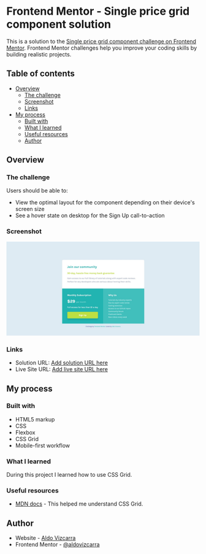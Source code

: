 # Frontend Mentor - Single price grid component solution

This is a solution to the [Single price grid component challenge on Frontend Mentor](https://www.frontendmentor.io/challenges/single-price-grid-component-5ce41129d0ff452fec5abbbc). Frontend Mentor challenges help you improve your coding skills by building realistic projects.

## Table of contents

- [Overview](#overview)
  - [The challenge](#the-challenge)
  - [Screenshot](#screenshot)
  - [Links](#links)
- [My process](#my-process)
  - [Built with](#built-with)
  - [What I learned](#what-i-learned)
  - [Useful resources](#useful-resources)
  - [Author](#author)

## Overview

### The challenge

Users should be able to:

- View the optimal layout for the component depending on their device's screen size
- See a hover state on desktop for the Sign Up call-to-action

### Screenshot

![](./design/single-price-grid-component-screenshot.jpg)

### Links

- Solution URL: [Add solution URL here](https://github.com/aldovizcarra/single-price-grid-component)
- Live Site URL: [Add live site URL here](https://aldovizcarra.github.io/single-price-grid-component/)

## My process

### Built with

- HTML5 markup
- CSS
- Flexbox
- CSS Grid
- Mobile-first workflow

### What I learned

During this project I learned how to use CSS Grid.

### Useful resources

- [MDN docs](https://developer.mozilla.org/en-US/docs/Web/CSS/CSS_Grid_Layout#guides) - This helped me understand CSS Grid.

## Author

- Website - [Aldo Vizcarra](https://github.com/aldovizcarra)
- Frontend Mentor - [@aldovizcarra](https://www.frontendmentor.io/profile/aldovizcarra)
